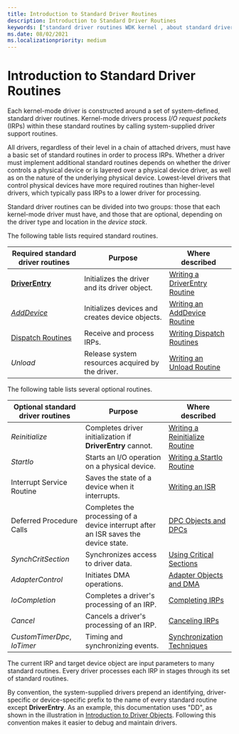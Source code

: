```yaml
---
title: Introduction to Standard Driver Routines
description: Introduction to Standard Driver Routines
keywords: ["standard driver routines WDK kernel , about standard driver routines", "driver routines WDK kernel , about standard driver routines", "routines WDK kernel , about standard driver routines", "IRPs WDK kernel , standard driver routines", "required standard routines WDK kernel", "optional standard routines WDK kernel"]
ms.date: 08/02/2021
ms.localizationpriority: medium
---
```


# Introduction to Standard Driver Routines

Each kernel-mode driver is constructed around a set of system-defined, standard driver routines. Kernel-mode drivers process *I/O request packets* (IRPs) within these standard routines by calling system-supplied driver support routines.

All drivers, regardless of their level in a chain of attached drivers, must have a basic set of standard routines in order to process IRPs. Whether a driver must implement additional standard routines depends on whether the driver controls a physical device or is layered over a physical device driver, as well as on the nature of the underlying physical device. Lowest-level drivers that control physical devices have more required routines than higher-level drivers, which typically pass IRPs to a lower driver for processing.

Standard driver routines can be divided into two groups: those that each kernel-mode driver must have, and those that are optional, depending on the driver type and location in the *device stack*.

The following table lists required standard routines.

| Required standard driver routines | Purpose | Where described |
|--|--|--|
| [**DriverEntry**](/windows-hardware/drivers/ddi/wdm/nc-wdm-driver_initialize) | Initializes the driver and its driver object. | [Writing a DriverEntry Routine](writing-a-driverentry-routine.md) |
| [*AddDevice*](/windows-hardware/drivers/ddi/wdm/nc-wdm-driver_add_device) | Initializes devices and creates device objects. | [Writing an AddDevice Routine](writing-an-adddevice-routine.md) |
| [Dispatch Routines](/windows-hardware/drivers/kernel/dispatchcreate--dispatchclose--and-dispatchcreateclose-routines) | Receive and process IRPs. | [Writing Dispatch Routines](writing-dispatch-routines.md) |
| *Unload* | Release system resources acquired by the driver. | [Writing an Unload Routine](writing-an-unload-routine.md) |

The following table lists several optional routines.

| Optional standard driver routines | Purpose | Where described |
|--|--|--|
| *Reinitialize* | Completes driver initialization if **DriverEntry** cannot. | [Writing a Reinitialize Routine](writing-a-reinitialize-routine.md) |
| *StartIo* | Starts an I/O operation on a physical device. | [Writing a StartIo Routine](writing-a-startio-routine.md) |
| Interrupt Service Routine | Saves the state of a device when it interrupts. | [Writing an ISR](writing-an-isr.md) |
| Deferred Procedure Calls | Completes the processing of a device interrupt after an ISR saves the device state. | [DPC Objects and DPCs](/windows-hardware/drivers/kernel/introduction-to-dpc-objects) |
| *SynchCritSection* | Synchronizes access to driver data. | [Using Critical Sections](using-critical-sections.md) |
| *AdapterControl* | Initiates DMA operations. | [Adapter Objects and DMA](./introduction-to-adapter-objects.md) |
| *IoCompletion* | Completes a driver's processing of an IRP. | [Completing IRPs](completing-irps.md) |
| *Cancel* | Cancels a driver's processing of an IRP. | [Canceling IRPs](canceling-irps.md) |
| *CustomTimerDpc*, *IoTimer* | Timing and synchronizing events. | [Synchronization Techniques](/windows-hardware/drivers/kernel/introduction-to-kernel-dispatcher-objects) |

The current IRP and target device object are input parameters to many standard routines. Every driver processes each IRP in stages through its set of standard routines.

By convention, the system-supplied drivers prepend an identifying, driver-specific or device-specific prefix to the name of every standard routine except **DriverEntry**. As an example, this documentation uses "DD", as shown in the illustration in [Introduction to Driver Objects](introduction-to-driver-objects.md). Following this convention makes it easier to debug and maintain drivers.

